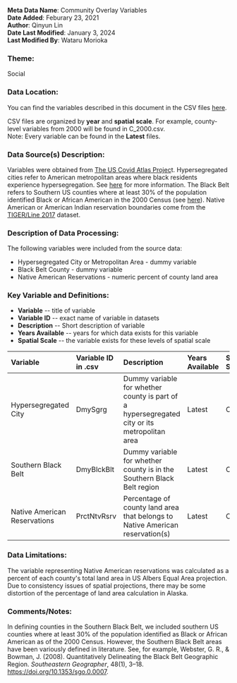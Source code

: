 **Meta Data Name**: Community Overlay Variables  
**Date Added**: Feburary 23, 2021  
**Author**: Qinyun Lin  
**Date Last Modified**: January 3, 2024  
**Last Modified By**: Wataru Morioka   

### Theme: 
Social

### Data Location: 
You can find the variables described in this document in the CSV files [here](../full_tables).  

CSV files are organized by **year** and **spatial scale**. For example, county-level variables from 2000 will be found in C_2000.csv.  
Note: Every variable can be found in the **Latest** files.  

### Data Source(s) Description:  
Variables were obtained from [The US Covid Atlas Projec](https://theuscovidatlas.org/map)t. Hypersegregated cities refer to American metropolitan areas where black residents experience hypersegregation. See [here](https://www.princeton.edu/news/2015/05/18/hypersegregated-cities-face-tough-road-change) for more information. The Black Belt refers to Southern US counties where at least 30% of the population identified Black or African American in the 2000 Census (see [here](https://en.wikipedia.org/wiki/Black_Belt_in_the_American_South)). Native American or American Indian reservation boundaries come from the [TIGER/Line 2017](https://catalog.data.gov/dataset/tiger-line-shapefile-2017-nation-u-s-current-american-indian-alaska-native-native-hawaiian-area) dataset.

### Description of Data Processing: 
The following variables were included from the source data:

* Hypersegregated City or Metropolitan Area - dummy variable
* Black Belt County - dummy variable
* Native American Reservations - numeric percent of county land area
 
### Key Variable and Definitions:

- **Variable** -- title of variable
- **Variable ID** -- exact name of variable in datasets
- **Description** -- Short description of variable
- **Years Available** -- years for which data exists for this variable
- **Spatial Scale** -- the variable exists for these levels of spatial scale

| Variable | Variable ID in .csv | Description | Years Available | Spatial Scale |
|:---------|:--------------------|:------------|:----------------|:--------------|
| Hypersegregated City | DmySgrg | Dummy variable for whether county is part of a hypersegregated city or its metropolitan area | Latest | County |
| Southern Black Belt | DmyBlckBlt | Dummy variable for whether county is in the Southern Black Belt region | Latest | County |
| Native American Reservations | PrctNtvRsrv |  Percentage of county land area that belongs to Native American reservation(s) | Latest | County |

### Data Limitations:
The variable representing Native American reservations was calculated as a percent of each county's total land area in US Albers Equal Area projection. Due to consistency issues of spatial projections, there may be some distortion of the percentage of land area calculation in Alaska.

### Comments/Notes:
In defining counties in the Southern Black Belt, we included southern US counties where at least 30% of the population identified as Black or African American as of the 2000 Census. However, the Southern Black Belt areas have been variously defined in literature. See, for example, Webster, G. R., & Bowman, J. (2008). Quantitatively Delineating the Black Belt Geographic Region. *Southeastern Geographer*, 48(1), 3–18. https://doi.org/10.1353/sgo.0.0007. 
